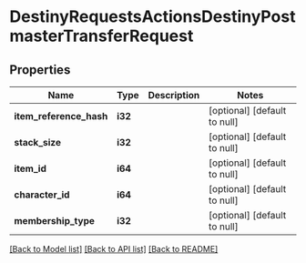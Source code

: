 # DestinyRequestsActionsDestinyPostmasterTransferRequest

## Properties
Name | Type | Description | Notes
------------ | ------------- | ------------- | -------------
**item_reference_hash** | **i32** |  | [optional] [default to null]
**stack_size** | **i32** |  | [optional] [default to null]
**item_id** | **i64** |  | [optional] [default to null]
**character_id** | **i64** |  | [optional] [default to null]
**membership_type** | **i32** |  | [optional] [default to null]

[[Back to Model list]](../README.md#documentation-for-models) [[Back to API list]](../README.md#documentation-for-api-endpoints) [[Back to README]](../README.md)


